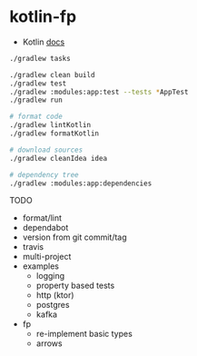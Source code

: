 # kotlin-fp

* Kotlin [docs](https://kotlinlang.org)

```bash
./gradlew tasks

./gradlew clean build
./gradlew test
./gradlew :modules:app:test --tests *AppTest
./gradlew run

# format code
./gradlew lintKotlin
./gradlew formatKotlin

# download sources
./gradlew cleanIdea idea

# dependency tree
./gradlew :modules:app:dependencies
```

TODO
* format/lint
* dependabot
* version from git commit/tag
* travis
* multi-project
* examples
    - logging
    - property based tests
    - http (ktor)
    - postgres
    - kafka
* fp
    - re-implement basic types
    - arrows

